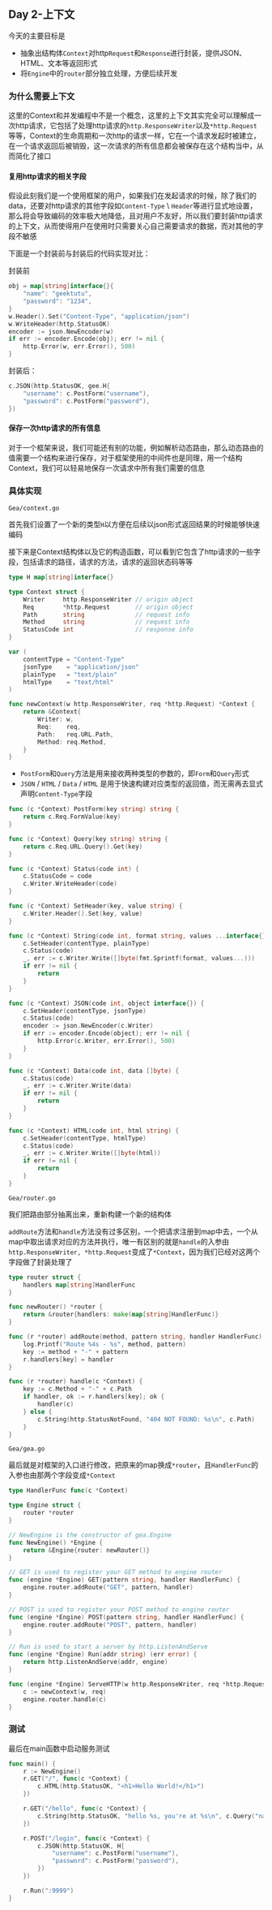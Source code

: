 ## Day 2-上下文

今天的主要目标是

- 抽象出结构体`Context`对http`Request`和`Response`进行封装，提供JSON、HTML、文本等返回形式
- 将`Engine`中的`router`部分独立处理，方便后续开发

### 为什么需要上下文

这里的Context和并发编程中不是一个概念，这里的上下文其实完全可以理解成一次http请求，它包括了处理http请求的`http.ResponseWriter`以及`*http.Request`等等，Context的生命周期和一次http的请求一样，它在一个请求发起时被建立，在一个请求返回后被销毁，这一次请求的所有信息都会被保存在这个结构当中，从而简化了接口

#### 复用http请求的相关字段

假设此刻我们是一个使用框架的用户，如果我们在发起请求的时候，除了我们的data，还要对http请求的其他字段如`Content-Type` \ `Header`等进行显式地设置，那么将会导致编码的效率极大地降低，且对用户不友好，所以我们要封装http请求的上下文，从而使得用户在使用时只需要关心自己需要请求的数据，而对其他的字段不敏感

下面是一个封装前与封装后的代码实现对比：

封装前

```go
obj = map[string]interface{}{
    "name": "geektutu",
    "password": "1234",
}
w.Header().Set("Content-Type", "application/json")
w.WriteHeader(http.StatusOK)
encoder := json.NewEncoder(w)
if err := encoder.Encode(obj); err != nil {
    http.Error(w, err.Error(), 500)
}
```

封装后：

```go
c.JSON(http.StatusOK, gee.H{
    "username": c.PostForm("username"),
    "password": c.PostForm("password"),
})
```

#### 保存一次http请求的所有信息

对于一个框架来说，我们可能还有别的功能，例如解析动态路由，那么动态路由的值需要一个结构来进行保存，对于框架使用的中间件也是同理，用一个结构Context，我们可以轻易地保存一次请求中所有我们需要的信息

### 具体实现

`Gea/context.go`

首先我们设置了一个新的类型`H`以方便在后续以json形式返回结果的时候能够快速编码

接下来是Context结构体以及它的构造函数，可以看到它包含了http请求的一些字段，包括请求的路径，请求的方法，请求的返回状态码等等

```go
type H map[string]interface{}

type Context struct {
	Writer     http.ResponseWriter // origin object
	Req        *http.Request       // origin object
	Path       string              // request info
	Method     string              // request info
	StatusCode int                 // response info
}

var (
	contentType = "Content-Type"
	jsonType    = "application/json"
	plainType   = "text/plain"
	htmlType    = "text/html"
)

func newContext(w http.ResponseWriter, req *http.Request) *Context {
	return &Context{
		Writer: w,
		Req:    req,
		Path:   req.URL.Path,
		Method: req.Method,
	}
}
```

- `PostForm`和`Query`方法是用来接收两种类型的参数的，即`Form`和`Query`形式
- `JSON`  / `HTML` / `Data` / `HTML` 是用于快速构建对应类型的返回值，而无需再去显式声明`Content-Type`字段

```go
func (c *Context) PostForm(key string) string {
	return c.Req.FormValue(key)
}

func (c *Context) Query(key string) string {
	return c.Req.URL.Query().Get(key)
}

func (c *Context) Status(code int) {
	c.StatusCode = code
	c.Writer.WriteHeader(code)
}

func (c *Context) SetHeader(key, value string) {
	c.Writer.Header().Set(key, value)
}

func (c *Context) String(code int, format string, values ...interface{}) {
	c.SetHeader(contentType, plainType)
	c.Status(code)
	_, err := c.Writer.Write([]byte(fmt.Sprintf(format, values...)))
	if err != nil {
		return
	}
}

func (c *Context) JSON(code int, object interface{}) {
	c.SetHeader(contentType, jsonType)
	c.Status(code)
	encoder := json.NewEncoder(c.Writer)
	if err := encoder.Encode(object); err != nil {
		http.Error(c.Writer, err.Error(), 500)
	}
}

func (c *Context) Data(code int, data []byte) {
	c.Status(code)
	_, err := c.Writer.Write(data)
	if err != nil {
		return
	}
}

func (c *Context) HTML(code int, html string) {
	c.SetHeader(contentType, htmlType)
	c.Status(code)
	_, err := c.Writer.Write([]byte(html))
	if err != nil {
		return
	}
}
```



`Gea/router.go`

我们把路由部分抽离出来，重新构建一个新的结构体

`addRoute`方法和`handle`方法没有过多区别，一个把请求注册到map中去，一个从map中取出请求对应的方法并执行，唯一有区别的就是`handle`的入参由`http.ResponseWriter, *http.Request`变成了`*Context`，因为我们已经对这两个字段做了封装处理了

```go
type router struct {
	handlers map[string]HandlerFunc
}

func newRouter() *router {
	return &router{handlers: make(map[string]HandlerFunc)}
}

func (r *router) addRoute(method, pattern string, handler HandlerFunc) {
	log.Printf("Route %4s - %s", method, pattern)
	key := method + "-" + pattern
	r.handlers[key] = handler
}

func (r *router) handle(c *Context) {
	key := c.Method + "-" + c.Path
	if handler, ok := r.handlers[key]; ok {
		handler(c)
	} else {
		c.String(http.StatusNotFound, "404 NOT FOUND: %s\n", c.Path)
	}
}
```



`Gea/gea.go`

最后就是对框架的入口进行修改，把原来的map换成`*router`，且`HandlerFunc`的入参也由那两个字段变成`*Context`

```go
type HandlerFunc func(c *Context)

type Engine struct {
	router *router
}

// NewEngine is the constructor of gea.Engine
func NewEngine() *Engine {
	return &Engine{router: newRouter()}
}

// GET is used to register your GET method to engine router
func (engine *Engine) GET(pattern string, handler HandlerFunc) {
	engine.router.addRoute("GET", pattern, handler)
}

// POST is used to register your POST method to engine router
func (engine *Engine) POST(pattern string, handler HandlerFunc) {
	engine.router.addRoute("POST", pattern, handler)
}

// Run is used to start a server by http.ListenAndServe
func (engine *Engine) Run(addr string) (err error) {
	return http.ListenAndServe(addr, engine)
}

func (engine *Engine) ServeHTTP(w http.ResponseWriter, req *http.Request) {
	c := newContext(w, req)
	engine.router.handle(c)
}
```

### 测试

最后在main函数中启动服务测试

```go
func main() {
	r := NewEngine()
	r.GET("/", func(c *Context) {
		c.HTML(http.StatusOK, "<h1>Hello World!</h1>")
	})

	r.GET("/hello", func(c *Context) {
		c.String(http.StatusOK, "hello %s, you're at %s\n", c.Query("name"), c.Path)
	})

	r.POST("/login", func(c *Context) {
		c.JSON(http.StatusOK, H{
			"username": c.PostForm("username"),
			"password": c.PostForm("password"),
		})
	})

	r.Run(":9999")
}
```